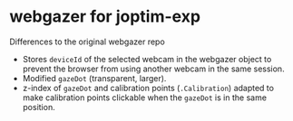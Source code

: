 # webgazer for joptim-exp

Differences to the original webgazer repo
- Stores `deviceId` of the selected webcam in the webgazer object to prevent the browser from using another webcam in the same session.
- Modified `gazeDot` (transparent, larger).
- z-index of `gazeDot` and calibration points (`.Calibration`) adapted to make calibration points clickable when the `gazeDot` is in the same position. 
